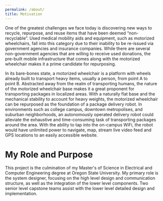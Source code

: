```yaml
---
permalink: /about/
title: Motivation
---
```


One of the greatest challenges we face today is discovering new ways to recycle, repurpose, and reuse items that have been deemed “non-recyclable”. Used medical mobility aids and equipment, such as motorized wheelchairs, fall into this category due to their inability to be re-issued via government agencies and insurance companies. While there are several non-government agencies that are willing to receive used donations, the pre-built mobile infrastructure that comes along with the motorized wheelchair makes it a prime candidate for repurposing. 

In its bare-bones state, a motorized wheelchair is a platform with wheels already built to transport heavy items, usually a person, from point A to point B. Abstracted away from the realm of transporting humans, the nature of the motorized wheelchair base makes it a great proponent for transporting packages in localized areas. With a naturally flat base and the mechanical stability to account for heavy weights, the motorized wheelchair can be repurposed as the foundation of a package delivery robot. In environments such as college campus, downtown metropolises, and suburban neighborhoods, an autonomously operated delivery robot could alleviate the exhaustive and time-consuming task of transporting packages around the area. With the ability to tap into the on-campus WiFi, the robot would have unlimited power to navigate, map, stream live video feed and GPS locations to an easily accessible website. 

# My Role and Purpose
This project is the culmination of my Master's of Science in Electrical and Computer Engineering degree at Oregon State University. My primary role is the system designer, focusing on the high level design and communication structure, as well as the integration of the lower level components. Two senior level capstone teams assist with the lower level detailed design and implementation. 
